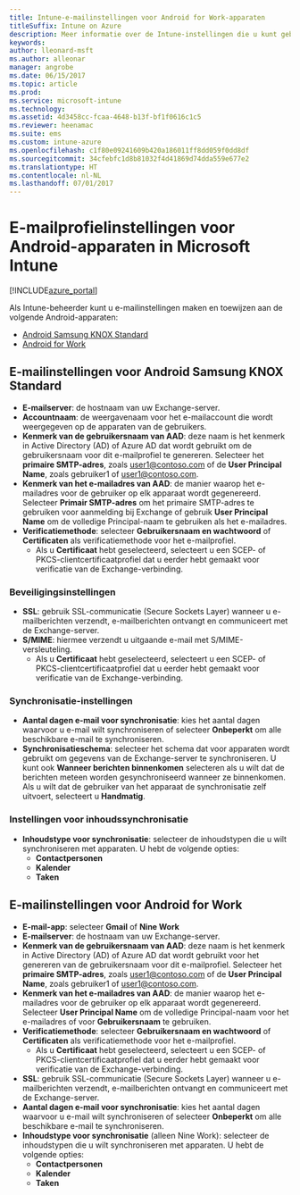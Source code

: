 ```yaml
---
title: Intune-e-mailinstellingen voor Android for Work-apparaten
titleSuffix: Intune on Azure
description: Meer informatie over de Intune-instellingen die u kunt gebruiken om e-mailverbindingen op Android-apparaten te configureren.
keywords: 
author: lleonard-msft
ms.author: alleonar
manager: angrobe
ms.date: 06/15/2017
ms.topic: article
ms.prod: 
ms.service: microsoft-intune
ms.technology: 
ms.assetid: 4d3458cc-fcaa-4648-b13f-bf1f0616c1c5
ms.reviewer: heenamac
ms.suite: ems
ms.custom: intune-azure
ms.openlocfilehash: c1f80e09241609b420a186011ff8dd059f0dd8df
ms.sourcegitcommit: 34cfebfc1d8b81032f4d41869d74dda559e677e2
ms.translationtype: HT
ms.contentlocale: nl-NL
ms.lasthandoff: 07/01/2017
---
```

# <a name="email-profile-settings-for-android--devices-in-microsoft-intune"></a>E-mailprofielinstellingen voor Android-apparaten in Microsoft Intune

[!INCLUDE[azure_portal](./includes/azure_portal.md)]

Als Intune-beheerder kunt u e-mailinstellingen maken en toewijzen aan de volgende Android-apparaten:
- [Android Samsung KNOX Standard](#android-samsung-knox-standard-email-settings)
- [Android for Work](#android-for-work-email-settings)

## <a name="android-samsung-knox-standard-email-settings"></a>E-mailinstellingen voor Android Samsung KNOX Standard
- **E-mailserver**: de hostnaam van uw Exchange-server.
- **Accountnaam**: de weergavenaam voor het e-mailaccount die wordt weergegeven op de apparaten van de gebruikers.
- **Kenmerk van de gebruikersnaam van AAD**: deze naam is het kenmerk in Active Directory (AD) of Azure AD dat wordt gebruikt om de gebruikersnaam voor dit e-mailprofiel te genereren. Selecteer het **primaire SMTP-adres**, zoals user1@contoso.com of de **User Principal Name**, zoals gebruiker1 of user1@contoso.com.
- **Kenmerk van het e-mailadres van AAD**: de manier waarop het e-mailadres voor de gebruiker op elk apparaat wordt gegenereerd. Selecteer **Primair SMTP-adres** om het primaire SMTP-adres te gebruiken voor aanmelding bij Exchange of gebruik **User Principal Name** om de volledige Principal-naam te gebruiken als het e-mailadres.
- **Verificatiemethode**: selecteer **Gebruikersnaam en wachtwoord** of **Certificaten** als verificatiemethode voor het e-mailprofiel.
    - Als u **Certificaat** hebt geselecteerd, selecteert u een SCEP- of PKCS-clientcertificaatprofiel dat u eerder hebt gemaakt voor verificatie van de Exchange-verbinding.

### <a name="security-settings"></a>Beveiligingsinstellingen

- **SSL**: gebruik SSL-communicatie (Secure Sockets Layer) wanneer u e-mailberichten verzendt, e-mailberichten ontvangt en communiceert met de Exchange-server.
- **S/MIME**: hiermee verzendt u uitgaande e-mail met S/MIME-versleuteling.
    - Als u **Certificaat** hebt geselecteerd, selecteert u een SCEP- of PKCS-clientcertificaatprofiel dat u eerder hebt gemaakt voor verificatie van de Exchange-verbinding.

### <a name="synchronization-settings"></a>Synchronisatie-instellingen

- **Aantal dagen e-mail voor synchronisatie**: kies het aantal dagen waarvoor u e-mail wilt synchroniseren of selecteer **Onbeperkt** om alle beschikbare e-mail te synchroniseren.
- **Synchronisatieschema**: selecteer het schema dat voor apparaten wordt gebruikt om gegevens van de Exchange-server te synchroniseren. U kunt ook **Wanneer berichten binnenkomen** selecteren als u wilt dat de berichten meteen worden gesynchroniseerd wanneer ze binnenkomen. Als u wilt dat de gebruiker van het apparaat de synchronisatie zelf uitvoert, selecteert u **Handmatig**.

### <a name="content-sync-settings"></a>Instellingen voor inhoudssynchronisatie

- **Inhoudstype voor synchronisatie**: selecteer de inhoudstypen die u wilt synchroniseren met apparaten. U hebt de volgende opties:
    - **Contactpersonen**
    - **Kalender**
    - **Taken**

## <a name="android-for-work-email-settings"></a>E-mailinstellingen voor Android for Work

- **E-mail-app**: selecteer **Gmail** of **Nine Work**
- **E-mailserver**: de hostnaam van uw Exchange-server.
- **Kenmerk van de gebruikersnaam van AAD**: deze naam is het kenmerk in Active Directory (AD) of Azure AD dat wordt gebruikt voor het genereren van de gebruikersnaam voor dit e-mailprofiel. Selecteer het **primaire SMTP-adres**, zoals user1@contoso.com of de **User Principal Name**, zoals gebruiker1 of user1@contoso.com.
- **Kenmerk van het e-mailadres van AAD**: de manier waarop het e-mailadres voor de gebruiker op elk apparaat wordt gegenereerd. Selecteer **User Principal Name** om de volledige Principal-naam voor het e-mailadres of voor **Gebruikersnaam** te gebruiken.
- **Verificatiemethode**: selecteer **Gebruikersnaam en wachtwoord** of **Certificaten** als verificatiemethode voor het e-mailprofiel.
    - Als u **Certificaat** hebt geselecteerd, selecteert u een SCEP- of PKCS-clientcertificaatprofiel dat u eerder hebt gemaakt voor verificatie van de Exchange-verbinding.
- **SSL**: gebruik SSL-communicatie (Secure Sockets Layer) wanneer u e-mailberichten verzendt, e-mailberichten ontvangt en communiceert met de Exchange-server.
- **Aantal dagen e-mail voor synchronisatie**: kies het aantal dagen waarvoor u e-mail wilt synchroniseren of selecteer **Onbeperkt** om alle beschikbare e-mail te synchroniseren.
- **Inhoudstype voor synchronisatie** (alleen Nine Work): selecteer de inhoudstypen die u wilt synchroniseren met apparaten. U hebt de volgende opties:
    - **Contactpersonen**
    - **Kalender**
    - **Taken**
